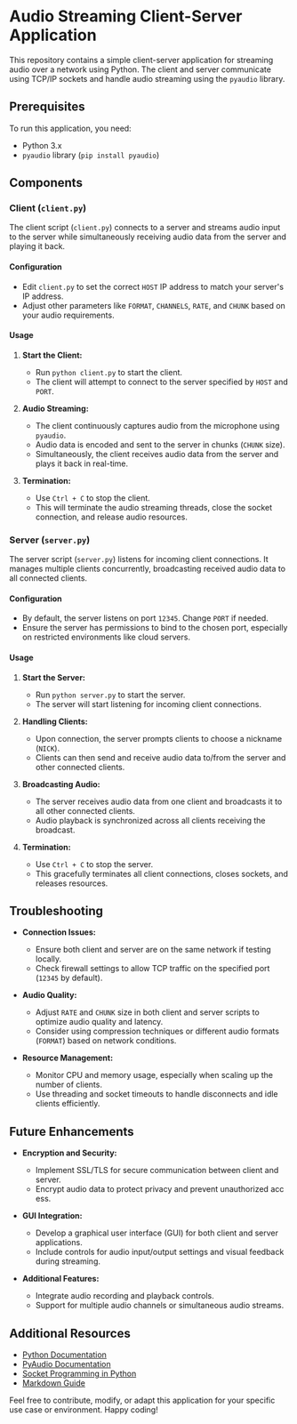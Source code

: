 # Audio Streaming Client-Server Application

This repository contains a simple client-server application for streaming audio over a network using Python. The client and server communicate using TCP/IP sockets and handle audio streaming using the `pyaudio` library.

## Prerequisites

To run this application, you need:

- Python 3.x
- `pyaudio` library (`pip install pyaudio`)

## Components

### Client (`client.py`)

The client script (`client.py`) connects to a server and streams audio input to the server while simultaneously receiving audio data from the server and playing it back.

#### Configuration

- Edit `client.py` to set the correct `HOST` IP address to match your server's IP address.
- Adjust other parameters like `FORMAT`, `CHANNELS`, `RATE`, and `CHUNK` based on your audio requirements.

#### Usage

1. **Start the Client:**

   - Run `python client.py` to start the client.
   - The client will attempt to connect to the server specified by `HOST` and `PORT`.

2. **Audio Streaming:**

   - The client continuously captures audio from the microphone using `pyaudio`.
   - Audio data is encoded and sent to the server in chunks (`CHUNK` size).
   - Simultaneously, the client receives audio data from the server and plays it back in real-time.

3. **Termination:**

   - Use `Ctrl + C` to stop the client.
   - This will terminate the audio streaming threads, close the socket connection, and release audio resources.

### Server (`server.py`)

The server script (`server.py`) listens for incoming client connections. It manages multiple clients concurrently, broadcasting received audio data to all connected clients.

#### Configuration

- By default, the server listens on port `12345`. Change `PORT` if needed.
- Ensure the server has permissions to bind to the chosen port, especially on restricted environments like cloud servers.

#### Usage

1. **Start the Server:**

   - Run `python server.py` to start the server.
   - The server will start listening for incoming client connections.

2. **Handling Clients:**

   - Upon connection, the server prompts clients to choose a nickname (`NICK`).
   - Clients can then send and receive audio data to/from the server and other connected clients.

3. **Broadcasting Audio:**

   - The server receives audio data from one client and broadcasts it to all other connected clients.
   - Audio playback is synchronized across all clients receiving the broadcast.

4. **Termination:**

   - Use `Ctrl + C` to stop the server.
   - This gracefully terminates all client connections, closes sockets, and releases resources.

## Troubleshooting

- **Connection Issues:**
  - Ensure both client and server are on the same network if testing locally.
  - Check firewall settings to allow TCP traffic on the specified port (`12345` by default).

- **Audio Quality:**
  - Adjust `RATE` and `CHUNK` size in both client and server scripts to optimize audio quality and latency.
  - Consider using compression techniques or different audio formats (`FORMAT`) based on network conditions.

- **Resource Management:**
  - Monitor CPU and memory usage, especially when scaling up the number of clients.
  - Use threading and socket timeouts to handle disconnects and idle clients efficiently.

## Future Enhancements

- **Encryption and Security:**
  - Implement SSL/TLS for secure communication between client and server.
  - Encrypt audio data to protect privacy and prevent unauthorized acc  ess.

- **GUI Integration:**
  - Develop a graphical user interface (GUI) for both client and server applications.
  - Include controls for audio input/output settings and visual feedback during streaming.

- **Additional Features:**
  - Integrate audio recording and playback controls.
  - Support for multiple audio channels or simultaneous audio streams.

## Additional Resources

- [Python Documentation](https://www.python.org/doc/)
- [PyAudio Documentation](https://people.csail.mit.edu/hubert/pyaudio/docs/)
- [Socket Programming in Python](https://realpython.com/python-sockets/)
- [Markdown Guide](https://www.markdownguide.org/)

Feel free to contribute, modify, or adapt this application for your specific use case or environment. Happy coding!
